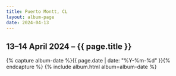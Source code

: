 ```yaml
---
title: Puerto Montt, CL
layout: album-page
date: 2024-04-13
---
```

## 13–14 April 2024 – {{ page.title }}
{% capture album-date %}{{ page.date | date: "%Y-%m-%d" }}{% endcapture %}
{% include album.html album=album-date %}